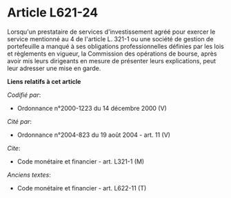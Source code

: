 # Article L621-24

Lorsqu'un prestataire de services d'investissement agréé pour exercer le service mentionné au 4 de l'article L. 321-1 ou une
société de gestion de portefeuille a manqué à ses obligations professionnelles définies par les lois et règlements en
vigueur, la Commission des opérations de bourse, après avoir mis leurs dirigeants en mesure de présenter leurs explications,
peut leur adresser une mise en garde.

**Liens relatifs à cet article**

_Codifié par_:

  - Ordonnance n°2000-1223 du 14 décembre 2000 (V)

_Cité par_:

  - Ordonnance n°2004-823 du 19 août 2004 - art. 11 (V)

_Cite_:

  - Code monétaire et financier - art. L321-1 (M)

_Anciens textes_:

  - Code monétaire et financier - art. L622-11 (T)
